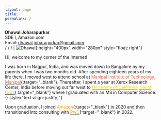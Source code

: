 ```yaml
---
layout: page
title:
permalink: /
---
```


<head>
	<!-- Place your kit's code here -->
	<script src="https://kit.fontawesome.com/d06797ceaa.js" crossorigin="anonymous"></script>
</head>

**Dhawal Joharapurkar** <br>  SDE I, Amazon.com <br>    Email: <a href="mailto: dhawal.joharapurkar@gmail.com">dhawal.joharapurkar@gmail.com</a><br> <a href="https://github.com/dhawaljoh" target="_blank"><i class="fab fa-github" href="#"></i></a> / <a href="https://www.linkedin.com/in/dhawaljoh/" target="_blank"><i class="fab fa-linkedin" href="#"></i></a> / <a href="https://www.facebook.com/dhawaljoh" target="_blank"><i class="fab fa-facebook" href="#"></i></a> / <a href="https://twitter.com/dhawaljoh" target="_blank"><i class="fab fa-twitter" href="#"></i></a> | ![Dhawal](/assets/images/me.jpeg){:height="400px" width="280px" style="float: right"}



Hi, welcome to my corner of the Internet!


I was born in Nagpur, India, and was moved down to Bangalore by my parents when I was two months old. After spending eighteen years of my life there, I moved west to attend school at [<span style="color: #d16952">Manipal Institute of Technology, Manipal</span>](https://manipal.edu/mit/department-faculty/department-list/computer-science-and-engineering.html){:target="_blank"}. Thereafter, I spent a year at Xerox Research Center, India before moving out far west to [<span style="color: #e6ce20">University of California, Santa Cruz</span>](https://www.soe.ucsc.edu/departments/computer-science-and-engineering){:target="_blank"} where I graduated with an MS in Computer Science.
{: style="text-align: justify;"} 


Upon graduation, I joined [<span style="color: #FF9900">Amazon</span>](amazon.com){:target="_blank"} in 2020 and then transitioned into consulting with [<span style="color: #FF9900">PwC</span>](pwc.com){:target="_blank"} in 2022.
